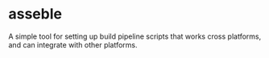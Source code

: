 # asseble
A simple tool for setting up build pipeline scripts that works cross platforms, and can integrate with other platforms.
